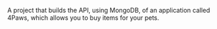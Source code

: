 A project that builds the API, using MongoDB, of an application called 4Paws, which allows you to buy items for your pets.
